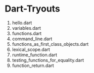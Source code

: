 # Dart-Tryouts

1. hello.dart
2. variables.dart
3. functions.dart
4. command_line.dart
5. functions_as_first_class_objects.dart
6. lexical_scope.dart
7. runtime_function.dart
8. testing_functions_for_equality.dart
9. function_return.dart
